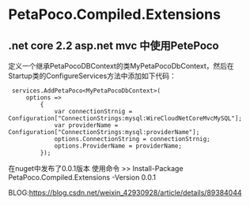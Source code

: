 # PetaPoco.Compiled.Extensions
## .net core 2.2 asp.net mvc 中使用PetePoco

 定义一个继承PetaPocoDBContext的类MyPetaPocoDbContext，然后在Startup类的ConfigureServices方法中添加如下代码：
```
 services.AddPetaPoco<MyPetaPocoDbContext>(
     options =>
         {
             var connectionStrnig = Configuration["ConnectionStrings:mysql:WireCloudNetCoreMvcMySQL"];
             var providerName = Configuration["ConnectionStrings:mysql:providerName"];
             options.ConnectionString = connectionStrnig;
             options.ProviderName = providerName;
         });
```


在nuget中发布了0.0.1版本
使用命令 >> Install-Package PetaPoco.Compiled.Extensions -Version 0.0.1

BLOG:https://blog.csdn.net/weixin_42930928/article/details/89384044
